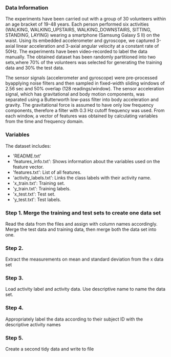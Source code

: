 ### Data Information

The experiments have been carried out with a group of 30 volunteers within an age bracket of 19-48 years. Each person performed 
six activities (WALKING, WALKING_UPSTAIRS, WALKING_DOWNSTAIRS, SITTING, STANDING, LAYING) wearing a smartphone (Samsung Galaxy S II) 
on the waist. Using its embedded accelerometer and gyroscope, we captured 3-axial linear acceleration and 3-axial angular velocity at
a constant rate of 50Hz. The experiments have been video-recorded to label the data manually. The obtained dataset has been randomly
partitioned into two sets,where 70% of the volunteers was selected for generating the training data and 30% the test data. 

The sensor signals (accelerometer and gyroscope) were pre-processed byapplying noise filters and then sampled in fixed-width 
sliding windows of 2.56 sec and 50% overlap (128 readings/window). The sensor acceleration signal, which has gravitational and 
body motion components, was separated using a Butterworth low-pass filter into body acceleration and gravity. The gravitational
force is assumed to have only low frequency components, therefore a filter with 0.3 Hz cutoff frequency was used. From each window,
a vector of features was obtained by calculating variables from the time and frequency domain.

### Variables

The dataset includes:
- 'README.txt'
- 'features_info.txt': Shows information about the variables used on the feature vector.
- 'features.txt': List of all features.
- 'activity_labels.txt': Links the class labels with their activity name.
- 'x_train.txt': Training set.
- 'y_train.txt': Training labels.
- 'x_test.txt': Test set.
- 'y_test.txt': Test labels.

### Step 1. Merge the training and test sets to create one data set
Read the data from the files and assign with column names accordingly.
Merge the test data and training data, then merge both the data set into one. 

### Step 2. 
Extract the measurements on mean and standard deviation from the x data set

### Step 3. 
Load activity label and activity data. 
Use descriptive name to name the data set.

### Step 4.
Appropriately label the data according to their subject ID with the descriptive activity names

### Step 5. 
Create a second tidy data and write to file

